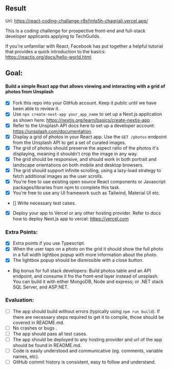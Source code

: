 ## Result

Url: https://react-coding-challange-r8xfmlq5h-chagriali.vercel.app/

This is a coding challenge for prospective front-end and full-stack developer applicants applying to TechGuilds.

If you're unfamiliar with React, Facebook has put together a helpful tutorial that provides a quick introduction to the basics: https://reactjs.org/docs/hello-world.html

## Goal:

#### Build a simple React app that allows viewing and interacting with a grid of photos from Unsplash

- [x] Fork this repo into your GitHub account. Keep it public until we have been able to review it.
- [x] Use `npx create-next-app your_app_name` to set up a Next.js application as shown here:
      https://nextjs.org/learn/basics/create-nextjs-app .
- [x] Refer to the Unsplash API docs here to set up a developer account: https://unsplash.com/documentation.
- [x] Display a grid of photos in your React app. Use the `GET /photos` endpoint from the Unsplash API to get a set of curated images.
- [x] The grid of photos should preserve the aspect ratio of the photos it's displaying, meaning it shouldn't crop the image in any way.
- [x] The grid should be responsive, and should work in both portrait and landscape orientations on both mobile and desktop browsers.
- [x] The grid should support infinite scrolling, using a lazy-load strategy to fetch additional images as the user scrolls.
- [x] You're free to use existing open source React components or Javascript packages/libraries from npm to complete this task.
- [x] You're free to use any UI framework such as Tailwind, Material UI etc.
- [] Write necessary test cases.
- [x] Deploy your app to Vercel or any other hosting provider.
      Refer to docs how to deploy Next.js app to vercel: https://vercel.com

### Extra Points:

- [x] Extra points if you use Typescript.
- [x] When the user taps on a photo on the grid it should show the full photo in a full width lightbox popup with more information about the photo.
- [x] The lightbox popup should be dismissible with a close button.
- Big bonus for full stack developers: Build photos table and an API endpoint, and consume it fro the front-end layer instead of unsplash. You can build it with either MongoDB, Node and express; or .NET stack SQL Server, and ASP.NET.

### Evaluation:

- [ ] The app should build without errors (typically using `npm run build`). If there are necessary steps required to get it to compile, those should be covered in README.md.
- [ ] No crashes or bugs .
- [ ] The app should pass all test cases.
- [ ] The app should be deployed to any hosting provider and url of the app should be found in README.md.
- [ ] Code is easily understood and communicative (eg. comments, variable names, etc).
- [ ] GitHub commit history is consistent, easy to follow and understand.

